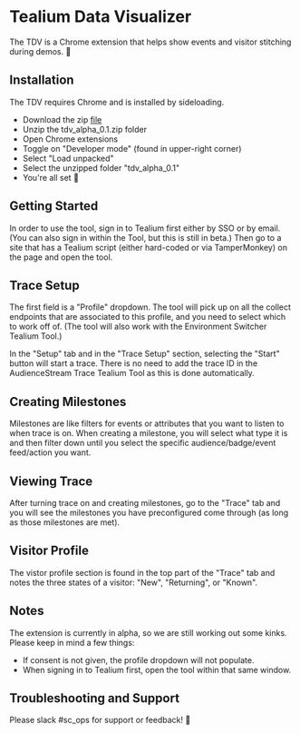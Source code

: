 # Tealium Data Visualizer

The TDV is a Chrome extension that helps show events and visitor stitching during demos. 👀

## Installation

The TDV requires Chrome and is installed by sideloading.
- Download the zip [file](https://drive.google.com/file/d/11031amvWZy03O5Y5sQ1T7mk32Kr2ecEx/view?usp=sharing)
- Unzip the tdv_alpha_0.1.zip folder
- Open Chrome extensions
- Toggle on "Developer mode" (found in upper-right corner)
- Select "Load unpacked"
- Select the unzipped folder "tdv_alpha_0.1"
- You're all set 🤙

## Getting Started

In order to use the tool, sign in to Tealium first either by SSO or by email. (You can also sign in within the Tool, but this is still in beta.) Then go to a site that has a Tealium script (either hard-coded or via TamperMonkey) on the page and open the tool. 

## Trace Setup

The first field is a "Profile" dropdown. The tool will pick up on all the collect endpoints that are associated to this profile, and you need to select which to work off of. (The tool will also work with the Environment Switcher Tealium Tool.)

In the "Setup" tab and in the "Trace Setup" section, selecting the "Start" button will start a trace. There is no need to add the trace ID in the AudienceStream Trace Tealium Tool as this is done automatically.

## Creating Milestones

Milestones are like filters for events or attributes that you want to listen to when trace is on. When creating a milestone, you will select what type it is and then filter down until you select the specific audience/badge/event feed/action you want.

## Viewing Trace

After turning trace on and creating milestones, go to the "Trace" tab and you will see the milestones you have preconfigured come through (as long as those milestones are met).

## Visitor Profile 

The vistor profile section is found in the top part of the "Trace" tab and notes the three states of a visitor: "New", "Returning", or "Known".

## Notes

The extension is currently in alpha, so we are still working out some kinks. Please keep in mind a few things:
- If consent is not given, the profile dropdown will not populate.
- When signing in to Tealium first, open the tool within that same window.

## Troubleshooting and Support

Please slack #sc_ops for support or feedback! 🙏
